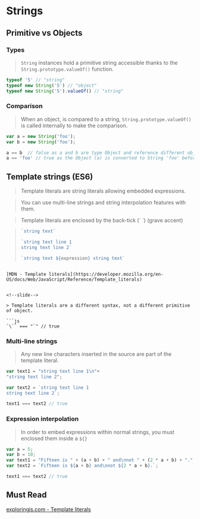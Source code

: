 # Strings

<!--section-->

## Primitive vs Objects

<!--slide-->

### Types

> `String` instances hold a primitive string accessible thanks to the `String.prototype.valueOf()` function.

```js
typeof '5' // "string"
typeof new String('5') // "object"
typeof new String('5').valueOf() // "string"

```

<!--slide-->

### Comparison

> When an object, is compared to a string, `String.prototype.valueOf()` is called internally to make the comparison.

```js
var a = new String('foo');
var b = new String('foo');

a == b  // false as a and b are type Object and reference different objects
a == 'foo' // true as the Object (a) is converted to String 'foo' before comparison
```

<!--section-->

## Template strings (ES6)

> Template literals are string literals allowing embedded expressions.

> You can use multi-line strings and string interpolation features with them.

> Template literals are enclosed by the back-tick (\` \`) (grave accent)

> ```js
>`string text`
>
>`string text line 1
>string text line 2`
>
>`string text ${expression} string text`
```

[MDN - Template literals](https://developer.mozilla.org/en-US/docs/Web/JavaScript/Reference/Template_literals)


<!--slide-->

> Template literals are a different syntax, not a different primitive of object.

```js
`\`` === "`" // true
```

<!--slide-->

### Multi-line strings

> Any new line characters inserted in the source are part of the template literal.

```js
var text1 = "string text line 1\n"+
"string text line 2";

var text2 = `string text line 1
string text line 2`;

text1 === text2 // true

```

<!--slide-->

### Expression interpolation

> In order to embed expressions within normal strings, you must enclosed them inside a `${}`

```js
var a = 5;
var b = 10;
var text1 = "Fifteen is " + (a + b) + " and\nnot " + (2 * a + b) + ".";
var text2 = `Fifteen is ${a + b} and\nnot ${2 * a + b}.`;

text1 === text2 // true
```

<!--section-->

## Must Read

[exploringjs.com - Template literals](http://exploringjs.com/es6/ch_template-literals.html)
